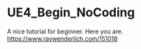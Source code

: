 # UE4_Begin_NoCoding
A nice tutorial for beginner. 
Here you are.
https://www.raywenderlich.com/151018
